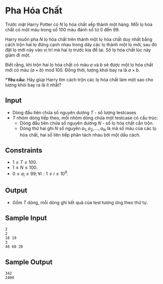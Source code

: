 # Pha Hóa Chất

Trước mặt Harry Potter có $N$ lọ hóa chất xếp thành một hàng. Mỗi lọ hóa chất có một màu trong số $100$ màu đánh số từ $0$ đến $99$.

Harry muốn pha $N$ lọ hóa chất trên thành một lọ hóa chất duy nhất bằng cách trộn hai lọ đứng cạnh nhau trong dãy các lọ thành một lọ mới, sau đó đặt lọ mới này vào vị trí mà hai lọ trước kia để lại. Số lọ hóa chất lúc này giảm đi một.

Biết rằng, khi trộn hai lọ hóa chất có màu $a$ và $b$ sẽ được một lọ hóa chất mới có màu $(a + b) \text{ mod } 100$. Đồng thời, lượng khói bay ra là $a \times b$.

***Yêu cầu:** Hãy giúp Harry tìm cách trộn các lọ hóa chất làm một sao cho lượng khói bay ra là ít nhất?

## Input

- Dòng đầu tiên chứa số nguyên dương $T$ - số lượng testcases
- $T$ nhóm dòng tiếp theo, mỗi nhóm dòng chứa một testcase có cấu trúc:
    - Dòng đầu tiên chứa số nguyên dương $N$ - số lọ hóa chất cần trộn.
    - Dòng thứ hai ghi $N$ số nguyên $a_1, a_2,..., a_N$ là mã số màu của các lọ hóa chất, hai số liên tiếp phân tách nhau bởi một dấu cách.

## Constraints

- $1 \le T \le 100$.
- $1 \le N \le 100$.
- $0 \le a_i \le 99; \forall i: 1 \le i \le 10^9$.

## Output

- Gồm $T$ dòng, mỗi dòng ghi kết quả của test tương ứng theo thứ tự.

## Sample Input

```
2
2
18 19
3
40 60 20
```

## Sample Output

```
342
2400
```